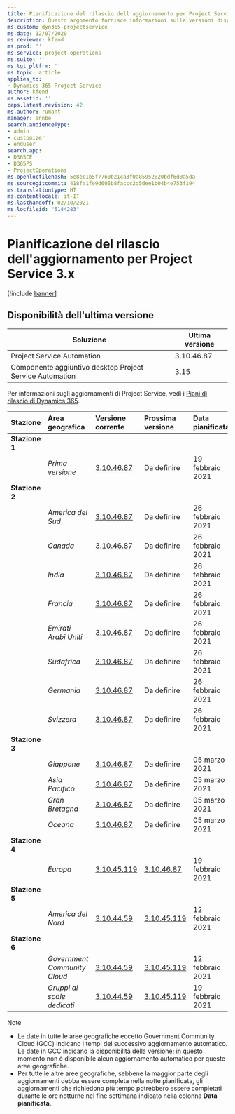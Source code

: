 ```yaml
---
title: Pianificazione del rilascio dell'aggiornamento per Project Service 3.x
description: Questo argomento fornisce informazioni sulle versioni disponibili e future di Dynamics 365 Project Service Automation.
ms.custom: dyn365-projectservice
ms.date: 12/07/2020
ms.reviewer: kfend
ms.prod: ''
ms.service: project-operations
ms.suite: ''
ms.tgt_pltfrm: ''
ms.topic: article
applies_to:
- Dynamics 365 Project Service
author: kfend
ms.assetid: ''
caps.latest.revision: 42
ms.author: rumant
manager: annbe
search.audienceType:
- admin
- customizer
- enduser
search.app:
- D365CE
- D365PS
- ProjectOperations
ms.openlocfilehash: 5e8ec1b5f7760b21ca3f0a85952820bdf6d0a5da
ms.sourcegitcommit: 418fa1fe9d605b8faccc2d5dee1b04b4e753f194
ms.translationtype: HT
ms.contentlocale: it-IT
ms.lasthandoff: 02/10/2021
ms.locfileid: "5144283"
---
```

# <a name="update-release-schedule-for-project-service-3x"></a>Pianificazione del rilascio dell'aggiornamento per Project Service 3.x

[!include [banner](../includes/psa-now-project-operations.md)]

## <a name="latest-version-availability"></a>Disponibilità dell'ultima versione

| Soluzione  | Ultima versione |
|-------|----|
| Project Service Automation    | 3.10.46.87 |
| Componente aggiuntivo desktop Project Service Automation                | 3.15          |

Per informazioni sugli aggiornamenti di Project Service, vedi i [Piani di rilascio di Dynamics 365](https://docs.microsoft.com/dynamics365/release-plans/). 

| Stazione  | Area geografica | Versione corrente | Prossima versione |  Data pianificata
| :---   | :---   | :---   | :---   |:---   |         
|<strong>Stazione 1</strong> | |  |  | |
| | <i>Prima versione</i> | [3.10.46.87](whats-new-ur-28-5.md) | Da definire | 19 febbraio 2021
|<strong>Stazione 2</strong> | |  |  | |
| | <i>America del Sud</i> | [3.10.46.87](whats-new-ur-28-5.md) | Da definire | 26 febbraio 2021
| | <i>Canada</i> | [3.10.46.87](whats-new-ur-28-5.md) | Da definire | 26 febbraio 2021
| | <i>India</i> | [3.10.46.87](whats-new-ur-28-5.md) | Da definire | 26 febbraio 2021
| | <i>Francia</i> | [3.10.46.87](whats-new-ur-28-5.md) | Da definire | 26 febbraio 2021
| | <i>Emirati Arabi Uniti</i> | [3.10.46.87](whats-new-ur-28-5.md) | Da definire | 26 febbraio 2021
| | <i>Sudafrica</i> | [3.10.46.87](whats-new-ur-28-5.md) | Da definire | 26 febbraio 2021
| | <i>Germania</i> | [3.10.46.87](whats-new-ur-28-5.md) | Da definire | 26 febbraio 2021
| | <i>Svizzera</i> | [3.10.46.87](whats-new-ur-28-5.md) | Da definire | 26 febbraio 2021
|<strong>Stazione 3</strong> | |  |  | |
| | <i>Giappone</i> | [3.10.46.87](whats-new-ur-28-5.md) | Da definire | 05 marzo 2021
| | <i>Asia Pacifico</i> | [3.10.46.87](whats-new-ur-28-5.md) | Da definire | 05 marzo 2021
| | <i>Gran Bretagna</i> | [3.10.46.87](whats-new-ur-28-5.md) | Da definire | 05 marzo 2021
| | <i>Oceana</i> | [3.10.46.87](whats-new-ur-28-5.md) | Da definire | 05 marzo 2021
|<strong>Stazione 4</strong> | |  |  | |
| | <i>Europa</i> | [3.10.45.119](whats-new-ur-27-5.md) | [3.10.46.87](whats-new-ur-28-5.md) | 19 febbraio 2021
|<strong>Stazione 5</strong> | |  |  | |
| | <i>America del Nord</i> | [3.10.44.59](whats-new-ur-26.md) | [3.10.45.119](whats-new-ur-27-5.md) | 12 febbraio 2021
|<strong>Stazione 6</strong> | |  |  | |
| | <i>Government Community Cloud</i> | [3.10.44.59](whats-new-ur-26.md) | [3.10.45.119](whats-new-ur-27-5.md) | 12 febbraio 2021
| | <i>Gruppi di scale dedicati</i> | [3.10.44.59](whats-new-ur-26.md) | [3.10.45.119](whats-new-ur-27-5.md) | 19 febbraio 2021

>[!Note]
> - Le date in tutte le aree geografiche eccetto Government Community Cloud (GCC) indicano i tempi del successivo aggiornamento automatico. Le date in GCC indicano la disponibilità della versione; in questo momento non è disponibile alcun aggiornamento automatico per queste aree geografiche.
> - Per tutte le altre aree geografiche, sebbene la maggior parte degli aggiornamenti debba essere completa nella notte pianificata, gli aggiornamenti che richiedono più tempo potrebbero essere completati durante le ore notturne nel fine settimana indicato nella colonna **Data pianificata**.
